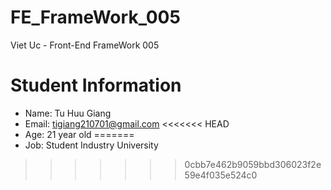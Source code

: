 # FE_FrameWork_005
Viet Uc - Front-End FrameWork 005

# Student Information
* Name: Tu Huu Giang
* Email: tigiang210701@gmail.com
<<<<<<< HEAD
* Age: 21 year old
=======
* Job: Student Industry University
>>>>>>> 0cbb7e462b9059bbd306023f2e59e4f035e524c0
